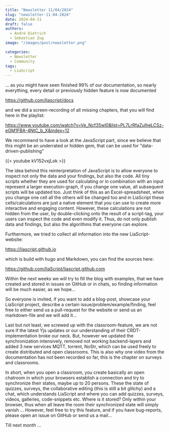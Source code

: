 ```yaml
---
title: "Newsletter 11/04/2024"
slug: "newsletter-11-04-2024"
date: 2024-04-11
draft: false
authors:
  - André Dietrich
  - Sebastian Zug
image: "/images/post/newsletter.png"

categories:
  - Newsletter
  - Community
tags:
  - LiaScript
---
```


... as you might have seen finished 99% of our documentation, so nearly everything, every detail or previously hidden feature is now documented

https://github.com/liascript/docs

and we did a screen-recording of all missing chapters, that you will find here in the playlist:

https://www.youtube.com/watch?v=Ve_Ncf35wl0&list=PL7LrRfaZulheLCSz-eGM1FBA-4NtC_b_X&index=12

We recommend to have a look at the JavaScript part, since we believe that this might be an underrated or hidden gem, that can be used for "data-driven-publishing"

{{< youtube kV152vxjLok >}}

The idea behind this reinterpretation of JavaScript is to allow everyone to inspect not only the data and your findings, but also the code. All tiny scripts whether they are used for calculating or in combination with an input represent a larger execution-graph, if you change one value, all subsequent scripts will be updated too. Just think of this as an Excel-spreadsheet, when you change one cell all the others will be changed too and in LiaScript these cells/calculations are just a native element that you can use to create more interactive and engaging content. However, these calculations are not hidden from the user, by double-clicking onto the result of a script-tag, your users can inspect the code and even modify it. Thus, do not only publish data and findings, but also the algorithms that everyone can explore.

Furthermore, we tried to collect all information into the new LiaScript-website:

https://liascript.github.io

which is build with hugo and Markdown, you can find the sources here:

https://github.com/liaScript/liascript.github.com

Within the next weeks we will try to fill the blog with examples, that we have created and stored in issues on GitHub or in chats, so finding information will be much easier, as we hope...

So everyone is invited, if you want to add a blog-post, showcase your LiaScript project, describe a certain issue/problem/example/finding, feel free to either send us a pull-request for the website or send us an markdown-file and we will add it...

Last but not least, we screwed up with the classroom-feature, we are not sure if the latest Yjs updates or our understanding of their CRDT-implementation broke our neck. But, however we updated the synchronization intensively, removed not working backend-layers and added 3 new services MQTT, torrent, NoStr, which can be used freely to create distributed and open classrooms. This is also why one video from the documentation has not been recorded so far, this is the chapter on surveys and classrooms.

In short, when you open a classroom, you create basically an open chatroom in which your browsers establish a connection and try to synchronize their states, maybe up to 20 persons. These the state of quizzes, surveys, the collaborative editing (this is still a bit glitchy) and a chat, which understands LiaScript and where you can add quizzes, surveys, videos, galleries, code-snippets etc. Where is it stored? Only within your browser, thus when all leave the room their synchronized state will simply vanish ... However, feel free to try this feature, and if you have bug-reports, please open an issue on GitHub or send us a mail...

Till next month ...